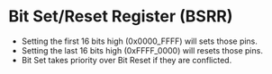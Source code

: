 # Bit Set/Reset Register (BSRR)
* Setting the first 16 bits high (0x0000_FFFF) will sets those pins.
* Setting the last 16 bits high (0xFFFF_0000) will resets those pins.
* Bit Set takes priority over Bit Reset if they are conflicted.

